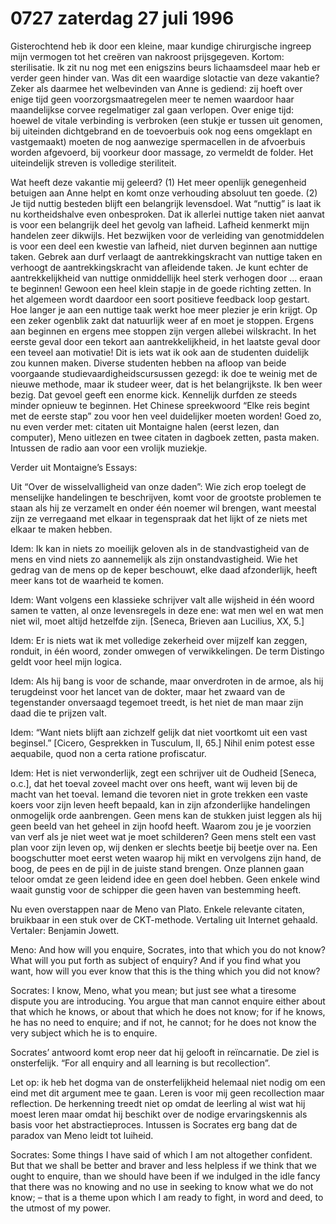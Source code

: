 # 0727 zaterdag 27 juli 1996
Gisterochtend heb ik door een kleine, maar kundige chirurgische ingreep mijn vermogen tot het creëren van nakroost prijsgegeven. Kortom: sterilisatie. Ik zit nu nog met een enigszins beurs lichaamsdeel maar heb er verder geen hinder van. Was dit een waardige slotactie van deze vakantie? Zeker als daarmee het welbevinden van Anne is gediend: zij hoeft over enige tijd geen voorzorgsmaatregelen meer te nemen waardoor haar maandelijkse corvee regelmatiger zal gaan verlopen. Over enige tijd: hoewel de vitale verbinding is verbroken (een stukje er tussen uit genomen, bij uiteinden dichtgebrand en de toevoerbuis ook nog eens omgeklapt en vastgemaakt) moeten de nog aanwezige spermacellen in de afvoerbuis worden afgevoerd, bij voorkeur door massage, zo vermeldt de folder. Het uiteindelijk streven is volledige steriliteit.

Wat heeft deze vakantie mij geleerd? (1) Het meer openlijk genegenheid betuigen aan Anne helpt en komt onze verhouding absoluut ten goede. (2) Je tijd nuttig besteden blijft een belangrijk levensdoel. Wat “nuttig” is laat ik nu kortheidshalve even onbesproken. Dat ik allerlei nuttige taken niet aanvat is voor een belangrijk deel het gevolg van lafheid. Lafheid kenmerkt mijn handelen zeer dikwijls. Het bezwijken voor de verleiding van genotmiddelen is voor een deel een kwestie van lafheid, niet durven beginnen aan nuttige taken. Gebrek aan durf verlaagt de aantrekkingskracht van nuttige taken en verhoogt de aantrekkingskracht van afleidende taken. Je kunt echter de aantrekkelijkheid van nuttige onmiddellijk heel sterk verhogen door ... eraan te beginnen! Gewoon een heel klein stapje in de goede richting zetten. In het algemeen wordt daardoor een soort positieve feedback loop gestart. Hoe langer je aan een nuttige taak werkt hoe meer plezier je erin krijgt. Op een zeker ogenblik zakt dat natuurlijk weer af en moet je stoppen. Ergens aan beginnen en ergens mee stoppen zijn vergen allebei wilskracht. In het eerste geval door een tekort aan aantrekkelijkheid, in het laatste geval door een teveel aan motivatie! Dit is iets wat ik ook aan de studenten duidelijk zou kunnen maken. Diverse studenten hebben na afloop van beide voorgaande studievaardigheidscursussen gezegd: ik doe te weinig met de nieuwe methode, maar ik studeer weer, dat is het belangrijkste. Ik ben weer bezig. Dat gevoel geeft een enorme kick. Kennelijk durfden ze steeds minder opnieuw te beginnen. Het Chinese spreekwoord “Elke reis begint met de eerste stap” zou voor hen veel duidelijker moeten worden! Goed zo, nu even verder met: citaten uit Montaigne halen (eerst lezen, dan computer), Meno uitlezen en twee citaten in dagboek zetten, pasta maken. Intussen de radio aan voor een vrolijk muziekje.

Verder uit Montaigne’s Essays:

Uit “Over de wisselvalligheid van onze daden”: Wie zich erop toelegt de menselijke handelingen te beschrijven, komt voor de grootste problemen te staan als hij ze verzamelt en onder één noemer wil brengen, want meestal zijn ze verregaand met elkaar in tegenspraak dat het lijkt of ze niets met elkaar te maken hebben.

Idem: Ik kan in niets zo moeilijk geloven als in de standvastigheid van de mens en vind niets zo aannemelijk als zijn onstandvastigheid. Wie het gedrag van de mens op de keper beschouwt, elke daad afzonderlijk, heeft meer kans tot de waarheid te komen.

Idem: Want volgens een klassieke schrijver valt alle wijsheid in één woord samen te vatten, al onze levensregels in deze ene: wat men wel en wat men niet wil, moet altijd hetzelfde zijn. [Seneca, Brieven aan Lucilius, XX, 5.]

Idem: Er is niets wat ik met volledige zekerheid over mijzelf kan zeggen, ronduit, in één woord, zonder omwegen of verwikkelingen. De term Distingo geldt voor heel mijn logica.

Idem: Als hij bang is voor de schande, maar onverdroten in de armoe, als hij terugdeinst voor het lancet van de dokter, maar het zwaard van de tegenstander onversaagd tegemoet treedt, is het niet de man maar zijn daad die te prijzen valt.

Idem: “Want niets blijft aan zichzelf gelijk dat niet voortkomt uit een vast beginsel.” [Cicero, Gesprekken in Tusculum, II, 65.] Nihil enim potest esse aequabile, quod non a certa ratione profiscatur.

Idem: Het is niet verwonderlijk, zegt een schrijver uit de Oudheid [Seneca, o.c.], dat het toeval zoveel macht over ons heeft, want wij leven bij de macht van het toeval. Iemand die tevoren niet in grote trekken een vaste koers voor zijn leven heeft bepaald, kan in zijn afzonderlijke handelingen onmogelijk orde aanbrengen. Geen mens kan de stukken juist leggen als hij geen beeld van het geheel in zijn hoofd heeft. Waarom zou je je voorzien van verf als je niet weet wat je moet schilderen? Geen mens stelt een vast plan voor zijn leven op, wij denken er slechts beetje bij beetje over na. Een boogschutter moet eerst weten waarop hij mikt en vervolgens zijn hand, de boog, de pees en de pijl in de juiste stand brengen. Onze plannen gaan teloor omdat ze geen leidend idee en geen doel hebben. Geen enkele wind waait gunstig voor de schipper die geen haven van bestemming heeft.

Nu even overstappen naar de Meno van Plato. Enkele relevante citaten, bruikbaar in een stuk over de CKT-methode. Vertaling uit Internet gehaald. Vertaler: Benjamin Jowett.

Meno: And how will you enquire, Socrates, into that which you do not know? What will you put forth as subject of enquiry? And if you find what you want, how will you ever know that this is the thing which you did not know?

Socrates: I know, Meno, what you mean; but just see what a tiresome dispute you are introducing. You argue that man cannot enquire either about that which he knows, or about that which he does not know; for if he knows, he has no need to enquire; and if not, he cannot; for he does not know the very subject which he is to enquire.

Socrates’ antwoord komt erop neer dat hij gelooft in reïncarnatie. De ziel is onsterfelijk. “For all enquiry and all learning is but recollection”.

Let op: ik heb het dogma van de onsterfelijkheid helemaal niet nodig om een eind met dit argument mee te gaan. Leren is voor mij geen recollection maar reflection. De herkenning treedt niet op omdat de leerling al wist wat hij moest leren maar omdat hij beschikt over de nodige ervaringskennis als basis voor het abstractieproces. Intussen is Socrates erg bang dat de paradox van Meno leidt tot luiheid.

Socrates: Some things I have said of which I am not altogether confident. But that we shall be better and braver and less helpless if we think that we ought to enquire, than we should have been if we indulged in the idle fancy that there was no knowing and no use in seeking to know what we do not know; – that is a theme upon which I am ready to fight, in word and deed, to the utmost of my power.